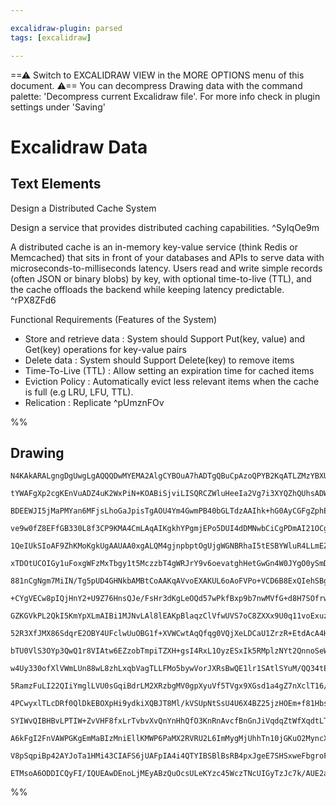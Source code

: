 ```yaml
---

excalidraw-plugin: parsed
tags: [excalidraw]

---
```

==⚠  Switch to EXCALIDRAW VIEW in the MORE OPTIONS menu of this document. ⚠== You can decompress Drawing data with the command palette: 'Decompress current Excalidraw file'. For more info check in plugin settings under 'Saving'


# Excalidraw Data

## Text Elements
Design a Distributed Cache System

Design a service that provides distributed caching capabilities. ^SyIqOe9m

A distributed cache is an in-memory key-value service (think Redis or Memcached) that sits in front of your databases 
and APIs to serve data with microseconds-to-milliseconds latency. Users read and write simple records (often JSON or binary blobs) 
by key, with optional time-to-live (TTL), and the cache offloads the backend while keeping latency predictable.
 ^rPX8ZFd6

Functional Requirements (Features of the System)

- Store and retrieve data : System should Support Put(key, value) and Get(key) operations for key-value pairs
- Delete data : System should Support Delete(key) to remove items
- Time-To-Live (TTL) : Allow setting an expiration time for cached items
- Eviction Policy : Automatically evict less relevant items when the cache is full (e.g LRU, LFU, TTL).
- Relication : Replicate  ^pUmznFOv

%%
## Drawing
```compressed-json
N4KAkARALgngDgUwgLgAQQQDwMYEMA2AlgCYBOuA7hADTgQBuCpAzoQPYB2KqATLZMzYBXUtiRoIACyhQ4zZAHoFAc0JRJQgEYA6bGwC2CgF7N6hbEcK4OCtptbErHALRY8RMpWdx8Q1TdIEfARcZgRmBShcZQUebQBGAFZtHho6IIR9BA4oZm4AbXAwUDBSiBJuCABlGABJAEcAeQQATn000shYREqoLCgOssxuZ3iADmSAdkT+MpgRgGYeMe1J

tYWAFgXp2cgKEnVuADZ4uK2WxPiN+KOABiSjviLISQRCZWluHeeIa2Vg7i3XYQZhQUhsADWCAAwmx8GxSJUAMTxBCo1GDSCaXDYCHKcFCDjEWHwxESMHWZhwXCBHKYiAAM0I+HwVVgAIkgg89NB4KhAHUDpJuE9OiCwZCEGyYBz0FyKsCCR8OOE8mh4sC2NTsGp5urbkCfvjhHBasQ1ah8gBdYEM8hZM3cDhCFnAwhErCVXC3ekEokq5gW52un5h

BDEEWJI5jMaPMYan6MFjsLhoGaJpisTgAOU4Ym4GwmPB40bGLTdzAAIhk+hG0AyCGFgZphESAKLBLI5IMu/DAoRwYi4WvceLTSYbHhj8Y8SaGsVEDgQp294Hw3Hh7gN/BNn59TADCTV1jKDioXCoSuEXmETRCWuoaE416oGqgzIAHQ4X+P7zPF7CUgzDEVB1GHVA4HBMxiHCVBHBvO8HzwbBJHdZRUDwalNGZNRCHCbRfUoAAVfpKl/U9z0va8wV

ve9w0fZ8EFfGB330L8f3CP9KMA4CmLAqAIKgkhYPgmjEPo5DUI4dDMNwbCiCgPDmAI21OCgKpCCMcReHnMoGTUgAxXB9GZPVUHTMV9ygABBIhT0qYIGQGYEk0U9xbL/XotXpPQclwd0mEdNBgz7H4EXed0CBIg8yM4iiLyvBC6OIBiUKYt8+jY78OHI/9UB48w+MkcDILYaCROo0haKQ580Iw3AsJwxT8PpXB7zYAAlTitO4MEhAQNcAoACTeD5D

1QeIUkSIoAF9ZhKMoKgkUgAAUAA0xgALQM4gjnpbptOgUjgWGNBRhaI5tESBYWluR4LLmEZ4gu7QWg2a7TgevYhVHBZbjOFoWiuRJEluSZ4x4L6pFGz59V0yA/lleHxT5GE4QRZF0TRJBmxxPE/WJdGyXQCkOCpGlsmcn4mRZaVZRBOEFVDCUBR+tBRTKXlJTpw75QjRVhGVVVR01bVdVHA1gWNAczQta1bXtBAgtQEK3Q9U70FweJfVbYgAx7EM

xTDOtUCOIGy1uFoxgWFzMxTbgy1t5MczzbT4gWRJrY9v6oevatghHetGwGn4W0JYgO0ySmDdCsUByHQOJvHSdxn+62EwXd1l2C1cfnXKETe3XdLNIiRrLgyrqokxjUGvc8z3dZwsn0BEYFQKEYGcegCH6/KmF41AAAp1Cz1Auvg1AEVQABZTJJPDABKUDioE1hclrs87TUyeGVQGBhFIODhzk0JYK/awUuslbamYUC2D7oCmITi99nUVATOwcEwl

881nCgNgm7MiIN/Tg5pUD4GHNkbAMBtCoAAKqAVvoEXAKUL6oAoFVPo+VCD6B8ExQIehSBgMHmwJy2RUAACkqiNGzJPQ+2EOA0jbpoeE9gl5fk0G3Du1B0FqEkJPOAilOAEFAjghAf8AFEEYEPIiREAAyC8eFoPUExeeO8GTwhQbfFRqBsQbiJOg1CwR24IAQHAOqEC+gcGgYJcM5gogsIQNoL8hEKDRXGhAcuokqriRSmouu1gN5N0yK3Exndu6

+CYgVECw8pIQjHnY2+U9Z76HnsQJe/FsHr3dKgLeOQd57wPkfBxp9b7nwMVfG+d8H7SOfrwt+H8v4IB/swCRgCWTXmaaA2+lioEwPgYg1AyDUEGIwWoKJOC8FDK6UQ2+JCyFnioTQuhujIqkGYaw5g7COCcLCTw1+/CtRCMYfgURWQ2lSKYoPWRCilEGJ0Wo0hGi2BaOXkxPRUJRlGKYlCMxFjIHWLbpBOx2AHHBGcVwVSOQNI9XZsjfSOQjImXw

GZKGVkPL2QkI5KmYpXLmAIBi1MJNvLAl8lEAKpBlaqzClVfwUVS7oC8ZXXx9U0q11voExuzdQkdy7j3KJ/dCpDxHkuBJE9klz0Yuk5e4E163xyXkgSpDCkiGKSfMIZTGEVOvto++PEn7H3qfwxpbAQFElaf/dpwCunmvAQC6BsCEGZmmSg+uKUxlYNYLg4xBCETENIVYyh1DaFTwYUw3Rmztm7O4UagRxyRGKXOZay5Mj5GKLdW81lL4nmaLAToj

52R3XfJMX86SdqrE2OBY4UFclwUuOBG1f+XVWCwtAqQfqg0VQjXeLDCaU1ZrzR+EtdAcA4H6CMBwAyjR6D7XgIdKy9INajDGBsVYUMzLOCjKsdYWxvhin2MQQ4+oxhxESJMFomwz23AWJ9YErwe3jTHFDRG2lkZcyhCSDGEgUTYwxLjXE0siSfuJtAcgZNqS0hxXpIBPNKh8x5CzBAgpD3CnZsCd9Up2S80ZvzH4SpJD6xFmFMWsAJbI2lqac0BQ

bTU0VlS3OYp3QwQ1r8VIAtw6EZzobTmpiTZXH+gsI4RxL1OyzESxIk5RMplzNYt2QnnoSeWBnRaVYaybiDjuEOYow7tk7NHFc3HIDx0gXx5OxZphLCjJ27OKsGNlHzup3JwdgQLokAZQkoKUwiK6vUIQhBAhdnXoPAyIQoAiFgsqnRGVMgL3Yi4V8/9AgZsCDRBAtTDVoGi/ofKkhhD4BSlUAccAEQCRWveQeMaIn9SXmggA4ggKAFWEAwCXlqJg

w4Uy330ofXlVWmLUn88wL8zhLxqbVagTLLFMo5bywVorJXRsBwQE1lr1SAtlSYuM/QQ34tETEc4IiAC5GEGkdctNE3UC2XhBQPuMg6qBKwOY8gxyzlMW61m+iW2dsjbbMBF7K1GY2LQNZdq+gOvuBRagNL9jwGqmmcEbu+SvuGPIQ8mudcGS9iHk49CciOpwJ4XIgyBPUA3IXhCkbXUiB4Be2gLqPh8VYNce4yo7nrHxtOT5vzAXo5DxC8OcLSTd

5RamzFuLI22QIiYmglLVU0sGqiBdrLM2XRzbgMV0gpXyuVf5TVgx9XGsd1a4gZ7nXclT16/yiC/kWDDcWw1hXF5JusRV/l1883Nf276CtjJ991vSK+3bvb5zDvOGO6dsnF2rtsBu2EO7ZaHuYCex1zgr3zeHzSbXTK33UC/fsSmVAAPqdt2B6D8HBBIfQ9BbDwM8O0vWAEsjigrwzxo7ZRjrHg8ceoDxyTonJOycU4SdTlPZ46dmJH0zqF6lNLaR

4PCwyxlTLcDRf0QlDkEBOXpHi9ydkiXQBJT8Ml/kVSUpNtSsU4U6X4BZ25jzHOEm+f81HbsfPQuC4KSL1isXsoS8S9LgxWXPCdLRXZ3abZgXLVXd3dXBbMrQ3ZrHhPrPXFKA3H3ARdrY5LrC3ZrPlSJa3QbO3f2B3cbMAzIV3NXDXASIg73I3NbEJAPbPIPfbUPcPK5SPYHFkGPW7RSBPM8R7fzUfNPd7TPQPeLPPTzVPIvcwEvS7MvNyCvNuKvA

SYIWvQIBHBvLPTIW+ZvVHF8fxLrTvbvXvQnYnHhQfO3KnRnAvcfBnGnJiVqdqZtWfXqdtLTezYaGGR9ftUoGacAGjBGdXNkSBbgBaaAV4LIByB9QYBgPCCgAAITxkA0JlJGRAZDSPSOiOwBEEg1qEyjZFRmA0xl/RxiKAgCyNIByMygSIAwJkKPJDA3Jkg0yOyMplyMyAMhgywzgxw2aIqNaLyMQ2QyPV4FmDKJaJyDaP0HyO5i6M5B6NGPKMqMy

A6kFgI2FnVAWPGKgEmMaBIzMniEllKMWP6PaMX2RVRU2L6ImMygMjUhhTn10jGKuO2MyncXXyxU3ygyeKWKmKiE12sgqJj1eBQQM1jkgGOOuMyDbCJABPBB0JBIkBpDhN6J+NhJjyIjnUqAJhRJOP0AMkVhWNlAvwEE/jhHwDWgLAOLXVGOYFJJZAAE0CxlgUhiwjgoxIZRijA2ADAQjEx+VRwB0jitjJiViON1j0BsTRj8QSB7iRRHjpTiA2QzE

V8pSqpiBp42AYJoTa1HMi43CIAFS6jUAFpIA4i4QTYIBSBlBsRB4pxJgeE7SHSxweFbgroF56QuplAXQaQsTrTcBbS/oHTAzeBgzXTEh3TBSygIT1JENdjMDQTRi7RjIEAuoPQqppJeSxRsgdSTY+o3DwSiA4AXCO0fhGEIi0A8zNR7xFxtJKyfgwdSAoRSBsxkziz8yIAGymztTHFczXDIzIA7AAArZpXIKoRhOADUrUxhHsrcZzUonERSRgQ7O

ETMsoA6ODDICQyFI/IQUEAwDEnoLjMEyABzQuOcsULeKYzc45WczTNcUIGyTzJc7k/AUE2acAOaOgGmcIEI3wmaIAA==
```
%%